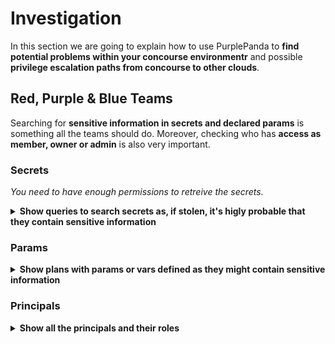 # Investigation

In this section we are going to explain how to use PurplePanda to **find potential problems within your concourse environmentr** and possible **privilege escalation paths from concourse to other clouds**.

## Red, Purple & Blue Teams

Searching for **sensitive information in secrets and declared params** is something all the teams should do.
Moreover, checking who has **access as member, owner or admin** is also very important.

### Secrets

*You need to have enough permissions to retreive the secrets.*

<details>
<summary><b>Show queries to search secrets as, if stolen, it's higly probable that they contain sensitive information</b></summary>

#### Councourse - secrets
`Show all the secrets.`
  <details>
  <summary>e.g.: <i>Councourse - secrets</i></summary>
    <pre>
    MATCH(secret:ConcourseSecret)
    RETURN secret</pre>
  </details>

#### Councourse - secrets with pipelines
`Show all the secrets with their related pipelines.`
  <details>
  <summary>e.g.: <i>Councourse - secrets with pipelines</i></summary>
    <pre>
    MATCH(secret:ConcourseSecret)<-[r:HAS_SECRET]-(pipeline:ConcoursePipeline)
    RETURN secret,r,pipeline</pre>
  </details>
</details>

### Params

<details>
<summary><b>Show plans with params or vars defined as they might contain sensitive information</b></summary>

#### Concourse - params
`Show all the plans with some param or var declared.`
  <details>
  <summary>e.g.: <i>K8s - envars with value</i></summary>
    <pre>
    MATCH(plan:ConcoursePlan) WHERE ((plan.params IS NOT NULL AND plan.params <> "null") OR (plan.runparams IS NOT NULL AND plan.runparams <> "null") OR (plan.vars IS NOT NULL AND plan.vars <> "null"))
    RETURN plan.name,plan.params,plan.runparams,plan.vars</pre>
  </details>
</details>

### Principals

<details>
<summary><b>Show all the principals and their roles</b></summary>

#### Concourse - ppals
`Show all the principals in concourse`
  <details>
  <summary>e.g.: <i>Concourse - Ppals</i></summary>
    <pre>
    MATCH(team:ConcourseTeam)<-[r:HAS_ROLE]-(ppal:ConcoursePrincipal)
    RETURN team,r,ppal</pre>
  </details>

#### K8s - privileged ppals
`Show only the privileged principals`
  <details>
  <summary>e.g.: <i>K8s - privileged ppals</i></summary>
    <pre>
    MATCH(team:ConcourseTeam)<-[r:HAS_ROLE]-(ppal:ConcoursePrincipal)
    WHERE r.role <> "viewer" and r.role <> "pipeline-operator"
    RETURN team,r,ppal</pre>
  </details>
</details>
</details>